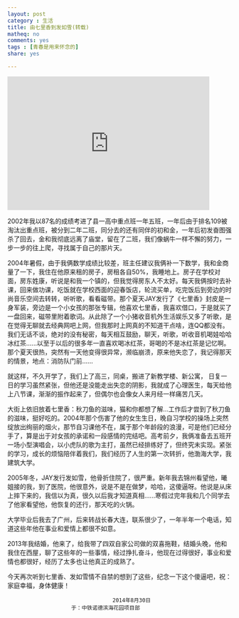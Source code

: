 ```yaml
---
layout: post 
category : 生活
title: 由七里香到发如雪(转载)
matheq: no
comments: yes
tags : [青春是用来怀念的]
share: yes

---
```


<iframe src="http://www.56.com/iframe/MTIwNTU0MzM4" width="90%" height="300" frameborder="0" allowfullscreen=""></iframe>

2002年我以87名的成绩考进了县一高中重点班一年五班，一年后由于排名109被淘汰出重点班，被分到二年二班，同分去的还有同伴的初和金，一年后初发奋图强杀了回去，金和我彻底远离了庙堂，留在了二班，我们像蜗牛一样不懈的努力，一步一步的往上爬，寻找属于自己的那片天。

2004年暑假，由于我俩数学成绩比较差，班主任建议我俩补一下数学，我和金商量了一下，我住在他原来租的房子，房租各自50%，我睡地上。房子在学校对面，房东姓康，听说是和我一个镇的，但我觉得房东人不太好。每天我俩按时去补课，回来做功课，吃饭就在学校西面的迎春饭店，轮流买单，吃完饭后到旁边的时尚音乐空间去转转，听听歌，看看磁带。那个夏天JAY发行了《七里香》封皮是一身军装，旁边是一个小女孩的那张专辑，他喜欢七里香，我喜欢借口，于是就买了一盘回来，磁带里附着歌词。从此除了一个小猪收音机外生活娱乐又多了听歌，是在觉得无聊就去经典网吧上网，但我那时上网真的不知道干点啥，连QQ都没有。我们无话不谈，绝对的没有秘密，每天相互鼓励，聊天，听歌，听收音机喝娃哈哈冰红茶......以至于以后的很多年一直喜欢喝冰红茶，哥喝的不是冰红茶是记忆啊。那个夏天很热，突然有一天他变得很异常，濒临崩溃，原来他失恋了，我记得那天的情景，地点：消防队门前......

就这样，不久开学了，我们上了高三，同桌，搬进了新教学楼、新公寓， 日复一日的学习虽然紧张，但他还是没能走出失恋的阴影，我就成了心理医生，每天给他上八节课，渐渐的振作起来了，但偶尔也会像女人来月经一样痛苦几天。
    
大街上依旧放着七里香：秋刀鱼的滋味，猫和你都想了解...工作后才尝到了秋刀鱼的滋味，挺好吃的。2004年那个伤害了他的女生生日，晚自习学校的操场上突然绽放出绚丽的烟火，那节自习课他不在，属于那个年龄段的浪漫，可是他们已经分手了，算是出于对女孩的承诺和一段感情的完结吧。高考前夕，我俩准备去五班开一场小型演唱会，以小虎队的歌为主打，虽然已经排练好了，但终究未实现。紧张的学习，成长的烦恼陪伴着我们，我们经历了人生的第一次转折，他渤海大学，我建筑大学。

2005年冬，JAY发行发如雪，他骨折住院了，很严重。新年我去锦州看望他，曦姐接的我，到了医院，他很意外，说是不是在做梦，哈哈，这傻逼呀。他说是从床上摔下来的，我信以为真，很久以后我才知道真相......寒假过完年我和几个同学去了他家看望他，他恢复的还行，那天吃的火锅。

大学毕业后我去了广州，后来转战长春大连，联系很少了，一年半年一个电话，知道这些年他在事业和爱情上都很不如意。

2013年我结婚，他来了，给我带了四双自家公司做的双喜拖鞋，结婚头晚，他和我住在西屋，聊了这些年的一些事情，经过挣扎奋斗，他现在过得很好，事业和爱情也都很好，经历了太多也让他真正的成熟了。

今天再次听到七里香、发如雪情不自禁的想到了这些，纪念一下这个傻逼吧，祝：家庭幸福，身体健康！

                                     2014年8月30日
                        于：中铁诺德滨海花园项目部
